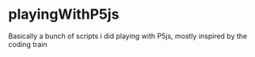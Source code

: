 # playingWithP5js
Basically a bunch of scripts i did playing with P5js, mostly inspired by the coding train
